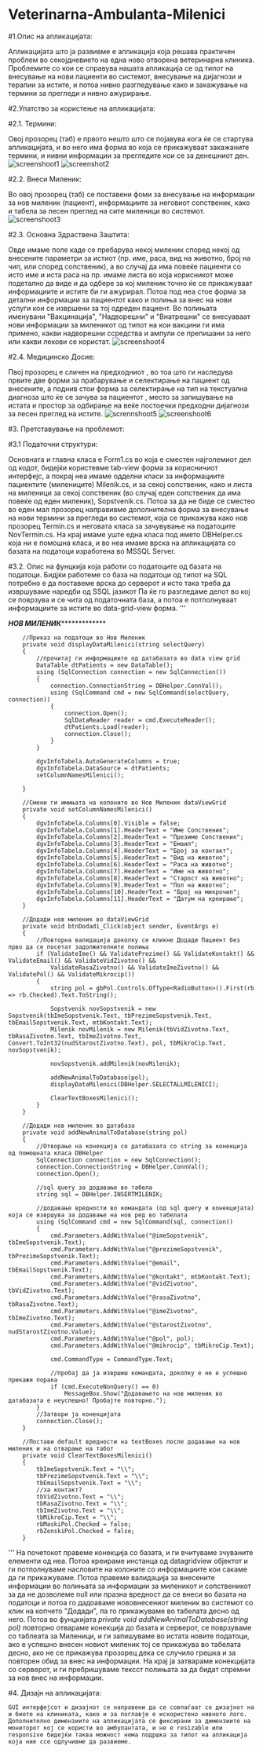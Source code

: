 # Veterinarna-Ambulanta-Milenici

#1.Опис на апликацијата:

Апликацијата што ја развивме е апликација која решава практичен проблем во секојдневието на една ново отворена ветеринарна клиника. Проблемите со кои се справува нашата апликација се од типот на внесување на нови пациенти во системот, внесување на дијагнози  и терапии за истите, и потоа нивно разгледување како и закажување на термини за прегледи и нивно ажурирање.

#2.Упатство за користење на апликацијата:

  #2.1. Термини:
	
  Oвој прозорец (таб) е првото нешто што се појавува кога ќе се стартува апликацијата, и во него има форма во која се прикажуваат закажаните термини, и нивни информации за           прегледите кои се за денешниот ден.
  ![screenshoot1](https://imgur.com/a/VY4ZQX2)    ![screenshot2](https://imgur.com/a/sX19HIv)
  
  #2.2. Внеси Миленик:
  
  Во овој прозорец (таб) се поставени фоми за внесување на информации за нов миленик (пациент), информациите за неговиот сопственик, како и табела за лесен преглед на сите 				миленици во системот.
  ![screenshoot3](https://imgur.com/a/BlVSKFt)
    
   #2.3. Основна Здраствена Заштита:
   
   Овде имаме поле каде се пребарува некој миленик според некој од внесените параметри за истиот (пр. име, раса, вид на животно, број на чип, или според сопственик), а во случај да има повеќе пациенти со исто име и иста раса на пр. имаме листа во која корисникот може подетално да виде и да одбере за кој миленик точно ќе се прикажуваат информациите и истите би ги ажурирал. Потоа под неа стое форма за детални информации за пациентот како и полиња за внес на нови услуги кои се извршени за тој одреден пациент. Во полињата именувани "Вакцинација", "Надворешни" и "Внатрешни" се внесуаваат нови информации за миленикот од типот на кои вакцини ги има примено, какви надворешни ссредства и ампули се препишани за него или какви лекови се користат.
   ![screenshoot4]()
   
   #2.4. Медицинско Досие:
   
   Пвој прозорец е сличен на предходниот , во тоа што ги наследува првите две форми за прабарување и селектирање на пациент од внесените, а поднив стои форма за селектирање на тип на текстуална диагноза што ќе се зачува за пациентот , место за запишување на истата и простор за одбирање на веќе постоечки предходни дијагнози за лесен преглед на истите.
   ![scrennshoot5]()    ![screenshoot6]()
   
#3. Претставување на проблемот:

  #3.1 Податочни структури:
  
  Основната и главна класа е Form1.cs во која е сместен најголемиот дел од кодот, бидејќи користевме tab-view форма за корисничиот интерфејс, а покрај неа имаме одделни класи за информациите пациентите (милениците) Milenik.cs, и за секој сопственик, како и листа на миленици за секој сопственик (во случај еден сопственик да има повеќе од еден миленик),    Sopstvenik.cs. Потоа за да не биде се сместео во еден мал прозорец направивме дополнителна форма за внесување на нови термини за прегледи во системот, која се прикажува како нов прозорец Termin.cs и неговата класа за зачувување на податоците NovTermin.cs. На крај имаме уште една класа под името DBHelper.cs која ни е помошна класа, и во неа имаме врска на апликацијата со базата на податоци изработена во MSSQL Server.
  
 #3.2. Опис на фунцкија која работи со податоците од базата на податоци.
  Бидјќи работеме со база на податоци од типот на SQL потребно е да поставеме врска до серверот и исто така треба да извршуваме наредби од SSQL јазикот
  Па ќе го разгледаме делот во кој се поврзува и се чита од податочната база, а потоа е потполнуваат информациите за истите во data-grid-view форма.
   '''
   
   *************************************НОВ МИЛЕНИК**************************************************

        //Приказ на податоци во Нов Миленик
        private void displayDataMilenici(string selectQuery)
        {
            //прочитај ги информациите од датабазата во data view grid
            DataTable dtPatients = new DataTable();
            using (SqlConnection connection = new SqlConnection())
            {
                connection.ConnectionString = DBHelper.ConnVal();
                using (SqlCommand cmd = new SqlCommand(selectQuery, connection))
                {
                    connection.Open();
                    SqlDataReader reader = cmd.ExecuteReader();
                    dtPatients.Load(reader);
                    connection.Close();
                }
            }

            dgvInfoTabela.AutoGenerateColumns = true;
            dgvInfoTabela.DataSource = dtPatients;
            setColumnNamesMilenici();
            
        }

        //Смени ги имињата на колоните во Нов Миленик dataViewGrid
        private void setColumnNamesMilenici()
        {
            dgvInfoTabela.Columns[0].Visible = false;
            dgvInfoTabela.Columns[1].HeaderText = "Име Сопственик";
            dgvInfoTabela.Columns[2].HeaderText = "Презиме Сопственик";
            dgvInfoTabela.Columns[3].HeaderText = "Емаил";
            dgvInfoTabela.Columns[4].HeaderText = "Број за контакт";
            dgvInfoTabela.Columns[5].HeaderText = "Вид на животно";
            dgvInfoTabela.Columns[6].HeaderText = "Раса на животно";
            dgvInfoTabela.Columns[7].HeaderText = "Име на животно";
            dgvInfoTabela.Columns[8].HeaderText = "Старост на животно";
            dgvInfoTabela.Columns[9].HeaderText = "Пол на животно";
            dgvInfoTabela.Columns[10].HeaderText = "Број на микрочип";
            dgvInfoTabela.Columns[11].HeaderText = "Датум на креирање";
        }

        //Додади нов миленик во dataViewGrid
        private void btnDodadi_Click(object sender, EventArgs e)
        {
            //Повторна валидација доколку се кликне Додади Пациент без прво да се посетат задолжителните полињa
            if (ValidateIme() && ValidatePrezime() && ValidateKontakt() && ValidateEmail() && ValidateVidZivotno() &&
                ValidateRasaZivotno() && ValidateImeZivotno() && ValidatePol() && ValidateMikrocip())
            {
                string pol = gbPol.Controls.OfType<RadioButton>().First(rb => rb.Checked).Text.ToString();

                Sopstvenik novSopstvenik = new Sopstvenik(tbImeSopstvenik.Text, tbPrezimeSopstvenik.Text, tbEmailSopstvenik.Text, mtbKontakt.Text);
                Milenik novMilenik = new Milenik(tbVidZivotno.Text, tbRasaZivotno.Text, tbImeZivotno.Text, Convert.ToInt32(nudStarostZivotno.Text), pol, tbMikroCip.Text, novSopstvenik);

                novSopstvenik.addMilenik(novMilenik);

                addNewAnimalToDatabase(pol);
                displayDataMilenici(DBHelper.SELECTALLMILENICI);

                ClearTextBoxesMilenici();
            }
        }

        //Додади нов миленик во датабаза
        private void addNewAnimalToDatabase(string pol)
        {
            //Отворање на конекција со датабазата co string за конекција од помошната класа DBHelper
            SqlConnection connection = new SqlConnection();
            connection.ConnectionString = DBHelper.ConnVal();
            connection.Open();

            //sql query за додавање во табела
            string sql = DBHelper.INSERTMILENIK;

            //додавање вредности во командата (од sql query и конекцијата) која се извршува за додавање на нов ред во табелата
            using (SqlCommand cmd = new SqlCommand(sql, connection))
            {
                cmd.Parameters.AddWithValue("@imeSopstvenik", tbImeSopstvenik.Text);
                cmd.Parameters.AddWithValue("@prezimeSopstvenik", tbPrezimeSopstvenik.Text);
                cmd.Parameters.AddWithValue("@email", tbEmailSopstvenik.Text);
                cmd.Parameters.AddWithValue("@kontakt", mtbKontakt.Text);
                cmd.Parameters.AddWithValue("@vidZivotno", tbVidZivotno.Text);
                cmd.Parameters.AddWithValue("@rasaZivotno", tbRasaZivotno.Text);
                cmd.Parameters.AddWithValue("@imeZivotno", tbImeZivotno.Text);
                cmd.Parameters.AddWithValue("@starostZivotno", nudStarostZivotno.Value);
                cmd.Parameters.AddWithValue("@pol", pol);
                cmd.Parameters.AddWithValue("@mikrocip", tbMikroCip.Text);

                cmd.CommandType = CommandType.Text;

                //пробај да ја извршиш командата, доколку е не е успешно прикажи порака
                if (cmd.ExecuteNonQuery() == 0)
                    MessageBox.Show("Додавањето на нов миленик во датабазата е неуспешно! Пробајте повторно.");
            }
            //Затвори ја конекцијата
            connection.Close();
        }

        //Постави default вредности на textBoxes после додавање на нов миленик и на отварање на табот
        private void ClearTextBoxesMilenici()
        {
            tbImeSopstvenik.Text = "\\";
            tbPrezimeSopstvenik.Text = "\\";
            tbEmailSopstvenik.Text = "\\";
            //за контакт?
            tbVidZivotno.Text = "\\";
            tbRasaZivotno.Text = "\\";
            tbImeZivotno.Text = "\\";
            tbMikroCip.Text = "\\";
            rbMaskiPol.Checked = false;
            rbZenskiPol.Checked = false;
        }
   '''
   На почетокот правеме конекција со базата, и ги вчитуваме зчуваните елементи од неа. Потоа креираме инстанца од datagridview  објектот и ги потполнуваме насловите на колоните со информациите кои сакаме да ги прикажуваме. Потоа правеме валидација за внесените информации во полињата за информации за миленикот и сопственикот за да не дозволеме null или празна вредност да се внеси во базата на податоци и потоа го дадоаваме нововнесениот миленик во системот со клик на копчето "Додади", па го прикажуваме во табелата десно од него. Потоа во фунцкијата *private void addNewAnimalToDatabase(string pol)* повторно отвараме конекција до базата и серверот, се поврзуваме со таблеата за Миленици, и ги запишуваме во истата новите податоци, ако е успешно внесен новиот миленик тој се прикажува во табелата десно, ако не се прикажува прозорец дека се случило грешка и за повторен обид за внес на информации. На крај ја затвараме конекцијата со серверот, и ги пребришуваме тексст полињата за да бидат спремни за нов внес на информации.
   
#4. Дизајн на апликацијата:

    GUI интерфејсот и дизајнот се направени да се совпаѓаат со дизајнот на и биоте на клиниката, како и за поглавје е искористено нивното лого. Дополнително димензиите на апликацијата се фиксирани за димензиите на мониторот кој се користи во амбулантата, и не е resizable или responsive бидејќи таква можност нема подршка за типот на апликација која ние ссе одлучивме да развиеме.
